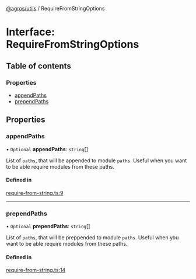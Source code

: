 [@agros/utils](../index.md) / RequireFromStringOptions

# Interface: RequireFromStringOptions

## Table of contents

### Properties

- [appendPaths](RequireFromStringOptions.md#appendpaths)
- [prependPaths](RequireFromStringOptions.md#prependpaths)

## Properties

### <a id="appendpaths" name="appendpaths"></a> appendPaths

• `Optional` **appendPaths**: `string`[]

List of `paths`, that will be appended to module `paths`.
Useful when you want to be able require modules from these paths.

#### Defined in

[require-from-string.ts:9](https://github.com/agrosjs/agros/blob/75f75f3/packages/agros-utils/src/require-from-string.ts#L9)

___

### <a id="prependpaths" name="prependpaths"></a> prependPaths

• `Optional` **prependPaths**: `string`[]

List of `paths`, that will be preppended to module `paths`.
Useful when you want to be able require modules from these paths.

#### Defined in

[require-from-string.ts:14](https://github.com/agrosjs/agros/blob/75f75f3/packages/agros-utils/src/require-from-string.ts#L14)
